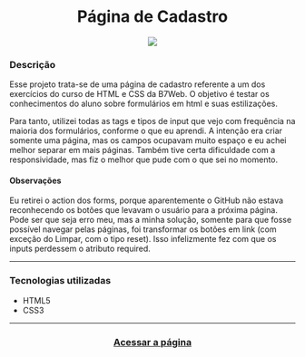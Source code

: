 <div align="center">
<h1>Página de Cadastro</h1>
<img src="https://user-images.githubusercontent.com/50418249/86216517-8b7b9300-bb54-11ea-8593-ca8efb2e6923.png">
</div>

<h3>Descrição</h3>
<p>Esse projeto trata-se de uma página de cadastro referente a um dos exercícios do curso de HTML e CSS da B7Web.
O objetivo é testar os conhecimentos do aluno sobre formulários em html e suas estilizações.</p>
<p>Para tanto, utilizei todas as tags e tipos de input que vejo com frequência na maioria dos formulários, conforme o que eu aprendi.
A intenção era criar somente uma página, mas os campos ocupavam muito espaço e eu achei melhor separar em mais páginas.
Também tive certa dificuldade com a responsividade, mas fiz o melhor que pude com o que sei no momento.</p>

<h4>Observações</h4>
<p>Eu retirei o action dos forms, porque aparentemente o GitHub não estava reconhecendo os botões que levavam o usuário para a próxima página. Pode ser que seja erro meu, mas a minha solução, somente para que fosse possível navegar pelas páginas, foi transformar os botões em link (com exceção do Limpar, com o tipo reset). Isso infelizmente fez com que os inputs perdessem o atributo required.</p>

<hr>

<h3>Tecnologias utilizadas</h3>
<ul>
  <li>HTML5</li>
  <li>CSS3</li>
</ul>

<hr>

<h3 align="center"><a href="https://nyratyto.github.io/pagina-de-cadastro/" target="_blank">Acessar a página</a></h3>
